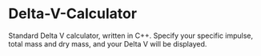 # Delta-V-Calculator
Standard Delta V calculator, written in C++. Specify your specific impulse, total mass and dry mass, and your Delta V will be displayed.
